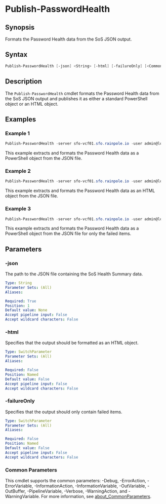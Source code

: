 # Publish-PasswordHealth

## Synopsis

Formats the Password Health data from the SoS JSON output.

## Syntax

```powershell
Publish-PasswordHealth [-json] <String> [-html] [-failureOnly] [<CommonParameters>]
```

## Description

The `Publish-PasswordHealth` cmdlet formats the Password Health data from the SoS JSON output and publishes it as either a standard PowerShell object or an HTML object.

## Examples

### Example 1

```powershell
Publish-PasswordHealth -server sfo-vcf01.sfo.rainpole.io -user admin@local -pass VMw@re1!VMw@re1!
```

This example extracts and formats the Password Health data as a PowerShell object from the JSON file.

### Example 2

```powershell
Publish-PasswordHealth -server sfo-vcf01.sfo.rainpole.io -user admin@local -pass VMw@re1!VMw@re1! -html
```

This example extracts and formats the Password Health data as an HTML object from the JSON file.

### Example 3

```powershell
Publish-PasswordHealth -server sfo-vcf01.sfo.rainpole.io -user admin@local -pass VMw@re1!VMw@re1! -failureOnly
```

This example extracts and formats the Password Health data as a PowerShell object from the JSON file for only the failed items.

## Parameters

### -json

The path to the JSON file containing the SoS Health Summary data.

```yaml
Type: String
Parameter Sets: (All)
Aliases:

Required: True
Position: 1
Default value: None
Accept pipeline input: False
Accept wildcard characters: False
```

### -html

Specifies that the output should be formatted as an HTML object.

```yaml
Type: SwitchParameter
Parameter Sets: (All)
Aliases:

Required: False
Position: Named
Default value: False
Accept pipeline input: False
Accept wildcard characters: False
```

### -failureOnly

Specifies that the output should only contain failed items.

```yaml
Type: SwitchParameter
Parameter Sets: (All)
Aliases:

Required: False
Position: Named
Default value: False
Accept pipeline input: False
Accept wildcard characters: False
```

### Common Parameters

This cmdlet supports the common parameters: -Debug, -ErrorAction, -ErrorVariable, -InformationAction, -InformationVariable, -OutVariable, -OutBuffer, -PipelineVariable, -Verbose, -WarningAction, and -WarningVariable. For more information, see [about_CommonParameters](http://go.microsoft.com/fwlink/?LinkID=113216).
